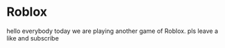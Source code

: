 # Roblox
hello everybody today we are playing another game of Roblox. pls leave a like and subscribe

